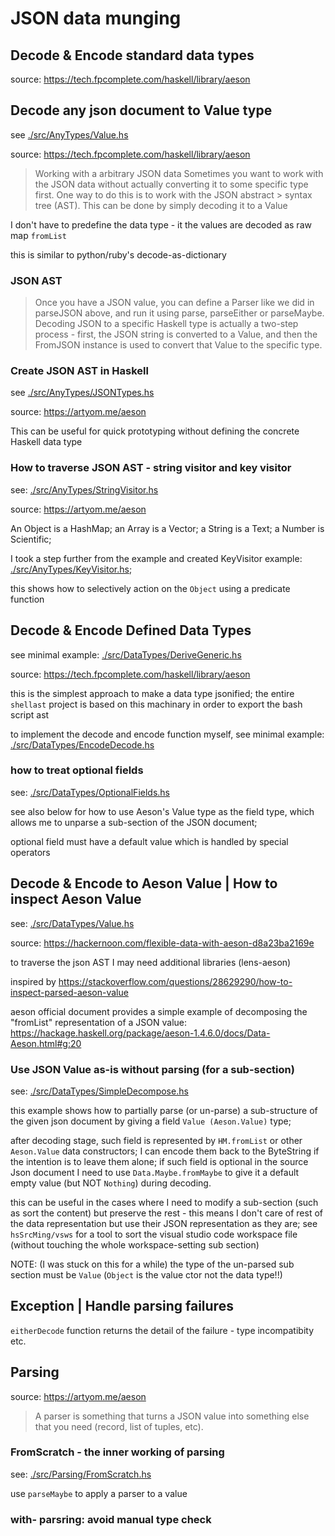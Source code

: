 # JSON data munging

## Decode & Encode standard data types

source: <https://tech.fpcomplete.com/haskell/library/aeson>

## Decode any json document to Value type

see [./src/AnyTypes/Value.hs](./src/AnyTypes/Value.hs)

source: <https://tech.fpcomplete.com/haskell/library/aeson>

> Working with a arbitrary JSON data
> Sometimes you want to work with the JSON data without actually
> converting it to some specific type first. One way to do this is
> to work with the JSON abstract > syntax tree (AST). This can be
> done by simply decoding it to a Value

I don't have to predefine the data type - it the values are decoded
as raw map `fromList`

this is similar to python/ruby's decode-as-dictionary

### JSON AST

> Once you have a JSON value, you can define a Parser like we did
> in parseJSON above, and run it using parse, parseEither or parseMaybe.
> Decoding JSON to a specific Haskell type is actually a two-step
> process - first, the JSON string is converted to a Value, and then
> the FromJSON instance is used to convert that Value to the specific type.

### Create JSON AST in Haskell

see [./src/AnyTypes/JSONTypes.hs](./src/AnyTypes/JSONTypes.hs)

source: <https://artyom.me/aeson>

This can be useful for quick prototyping without defining the
concrete Haskell data type

### How to traverse JSON AST - string visitor and key visitor

see: [./src/AnyTypes/StringVisitor.hs](./src/AnyTypes/StringVisitor.hs)

source: <https://artyom.me/aeson>

An Object is a HashMap; an Array is a Vector; a String is a Text;
a Number is Scientific;

I took a step further from the example and created KeyVisitor example:
[./src/AnyTypes/KeyVisitor.hs](./src/AnyTypes/KeyVisitor.hs);

this shows how to selectively action on the `Object` using a predicate
function

## Decode & Encode Defined Data Types

see minimal example: [./src/DataTypes/DeriveGeneric.hs](./src/DataTypes/DeriveGeneric.hs)

source: <https://tech.fpcomplete.com/haskell/library/aeson>

this is the simplest approach to make a data type jsonified; the entire
`shellast` project is based on this machinary in order to export the
bash script ast

to implement the decode and encode function myself, see minimal example:
[./src/DataTypes/EncodeDecode.hs](./src/DataTypes/EncodeDecode.hs)

### how to treat optional fields

see: [./src/DataTypes/OptionalFields.hs](./src/DataTypes/OptionalFields.hs)

see also below for how to use Aeson's Value type as the field type,
which allows me to unparse a sub-section of the JSON document;

optional field must have a default value which is handled by special
operators

## Decode & Encode to Aeson Value | How to inspect Aeson Value

see: [./src/DataTypes/Value.hs](./src/DataTypes/Value.hs)

source: <https://hackernoon.com/flexible-data-with-aeson-d8a23ba2169e>

to traverse the json AST I may need additional libraries (lens-aeson)

inspired by <https://stackoverflow.com/questions/28629290/how-to-inspect-parsed-aeson-value>

aeson official document provides a simple example of decomposing the
"fromList" representation of a JSON value:
<https://hackage.haskell.org/package/aeson-1.4.6.0/docs/Data-Aeson.html#g:20>

### Use JSON Value as-is without parsing (for a sub-section)

see: [./src/DataTypes/SimpleDecompose.hs](./src/DataTypes/SimpleDecompose.hs)

this example shows how to partially parse (or un-parse) a sub-structure
of the given json document by giving a field `Value (Aeson.Value)` type;

after decoding stage, such field is represented by `HM.fromList` or
other `Aeson.Value` data constructors; I can encode them back to the
ByteString if the intention is to leave them alone; if such field is
optional in the source Json document I need to use `Data.Maybe.fromMaybe`
to give it a default empty value (but NOT `Nothing`) during decoding.

this can be useful in the cases where I need to modify a sub-section
(such as sort the content) but preserve the rest - this means I don't
care of rest of the data representation but use their JSON representation as
they are; see `hsSrcMing/vsws` for a tool to sort the visual studio
code workspace file (without touching the whole workspace-setting
sub section)

NOTE: (I was stuck on this for a while) the type of the un-parsed
sub section must be `Value` (`Object` is the value ctor not the data
type!!)

## Exception | Handle parsing failures

`eitherDecode` function returns the detail of the failure - type
incompatibity etc.

## Parsing

source: <https://artyom.me/aeson>

> A parser is something that turns a JSON value into something else
> that you need (record, list of tuples, etc).

### FromScratch - the inner working of parsing

see: [./src/Parsing/FromScratch.hs](./src/Parsing/FromScratch.hs)

use `parseMaybe` to apply a parser to a value

### with- parsring: avoid manual type check
